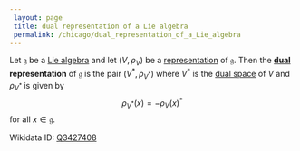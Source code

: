 ```yaml
---
 layout: page
 title: dual representation of a Lie algebra
 permalink: /chicago/dual_representation_of_a_Lie_algebra
---
```

Let $\mathfrak g$ be a [Lie algebra](https://defsmath.github.io/DefsMath/Lie_algebra) and let $(V,\rho_V)$ be a [representation](https://defsmath.github.io/DefsMath/Lie_algebra_representation) of $\mathfrak g$. Then the **[dual](https://defsmath.github.io/DefsMath/dual) representation** of $\mathfrak g$ is the pair $(V^*,\rho_{V^*})$ where $V^*$ is the [dual space](https://defsmath.github.io/DefsMath/dual_space) of $V$ and $\rho_{V^*}$ is given by $$\rho_{V^*}(x) = -\rho_V(x)^
*$$ for all $x \in \mathfrak g$. 

Wikidata ID: [Q3427408](https://www.wikidata.org/wiki/Q3427408)